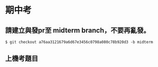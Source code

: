# 期中考

## 請建立與發pr至 midterm branch，不要再亂發。

```
$ git checkout a76aa3121679a6d67e3456c0798a080c78b920d3 -b midterm
```

## 上機考題目
